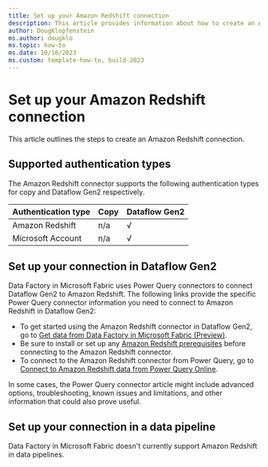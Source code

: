 ```yaml
---
title: Set up your Amazon Redshift connection
description: This article provides information about how to create an Amazon Redshift connection in Microsoft Fabric.
author: DougKlopfenstein
ms.author: dougklo
ms.topic: how-to
ms.date: 10/18/2023
ms.custom: template-how-to, build-2023
---
```


# Set up your Amazon Redshift connection

This article outlines the steps to create an Amazon Redshift connection.

## Supported authentication types

The Amazon Redshift connector supports the following authentication types for copy and Dataflow Gen2 respectively.  

|Authentication type |Copy |Dataflow Gen2 |
|:---|:---|:---|
|Amazon Redshift| n/a | √ |
|Microsoft Account| n/a | √ |

## Set up your connection in Dataflow Gen2

Data Factory in Microsoft Fabric uses Power Query connectors to connect Dataflow Gen2 to Amazon Redshift. The following links provide the specific Power Query connector information you need to connect to Amazon Redshift in Dataflow Gen2:

- To get started using the Amazon Redshift connector in Dataflow Gen2, go to [Get data from Data Factory in Microsoft Fabric (Preview)](/power-query/where-to-get-data#get-data-from-data-factory-in-microsoft-fabric-preview).
- Be sure to install or set up any [Amazon Redshift prerequisites](/power-query/connectors/amazon-redshift#prerequisites) before connecting to the Amazon Redshift connector.
- To connect to the Amazon Redshift connector from Power Query, go to [Connect to Amazon Redshift data from Power Query Online](/power-query/connectors/amazon-redshift#connect-to-amazon-redshift-data-from-power-query-online).

In some cases, the Power Query connector article might include advanced options, troubleshooting, known issues and limitations, and other information that could also prove useful.

## Set up your connection in a data pipeline

Data Factory in Microsoft Fabric doesn't currently support Amazon Redshift in data pipelines.
